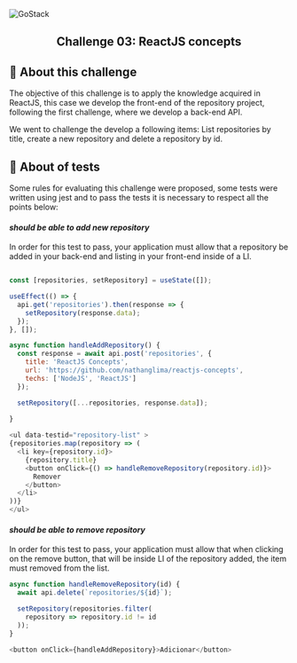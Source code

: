 <img alt="GoStack" src="https://camo.githubusercontent.com/a869a2aaab296ef925343d7e76518cd213eb0a30/68747470733a2f2f73746f726167652e676f6f676c65617069732e636f6d2f676f6c64656e2d77696e642f626f6f7463616d702d676f737461636b2f6865616465722d6465736166696f732d6e65772e706e67" />

<h2 align="center">
  Challenge 03: ReactJS concepts
</h2>


## :page_facing_up: About this challenge

The objective of this challenge is to apply the knowledge acquired in ReactJS, this case we develop the front-end of the repository project, following the first challenge, where we develop a back-end API.

We went to challenge the develop a following items: List repositories by title, create a new repository and delete a repository by id.

## :rocket: About of tests
Some rules for evaluating this challenge were proposed, some tests were written using jest and to pass the tests it is necessary to respect all the points below:

#### *should be able to add new repository*

In order for this test to pass, your application must allow that a repository be added in your back-end and listing in your front-end inside of a LI.

```js

const [repositories, setRepository] = useState([]);

useEffect(() => {
  api.get('repositories').then(response => {
    setRepository(response.data);
  });
}, []);

async function handleAddRepository() {
  const response = await api.post('repositories', {
    title: 'ReactJS Concepts',
    url: 'https://github.com/nathanglima/reactjs-concepts',
    techs: ['NodeJS', 'ReactJS']
  });

  setRepository([...repositories, response.data]);
  
}
```

```js
<ul data-testid="repository-list" >
{repositories.map(repository => (
  <li key={repository.id}>
    {repository.title}
    <button onClick={() => handleRemoveRepository(repository.id)}>
      Remover
    </button>
  </li>
))}
</ul>
```

#### *should be able to remove repository*

In order for this test to pass, your application must allow that when clicking on the remove button, that will be inside LI of the repository added, the item must removed from the list.

```js
async function handleRemoveRepository(id) {
  await api.delete(`repositories/${id}`);

  setRepository(repositories.filter(
    repository => repository.id != id
  ));
}
```

```js
<button onClick={handleAddRepository}>Adicionar</button>
```
